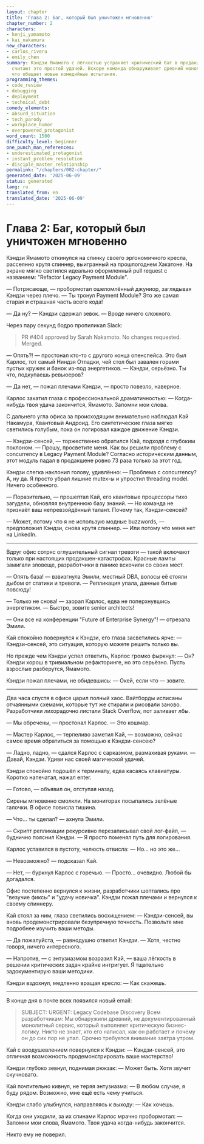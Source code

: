 ```yaml
---
layout: chapter
title: 'Глава 2: Баг, который был уничтожен мгновенно'
chapter_number: 2
characters:
- kenji_yamamoto
- kai_nakamura
new_characters:
- carlos_rivera
- emily_chen
summary: Кэндзи Ямамото с лёгкостью устраняет критический баг в продакшене, но коллеги
  считают это простой удачей. Вскоре команда обнаруживает древний монолитный код,
  что обещает новые комедийные испытания.
programming_themes:
- code_review
- debugging
- deployment
- technical_debt
comedy_elements:
- absurd_situation
- tech_parody
- workplace_humor
- overpowered_protagonist
word_count: 1500
difficulty_level: beginner
one_punch_man_references:
- underestimated_protagonist
- instant_problem_resolution
- disciple_master_relationship
permalink: "/chapters/002-chapter/"
generated_date: '2025-06-09'
status: generated
lang: ru
translated_from: en
translated_date: '2025-06-09'
---
```


# Глава 2: Баг, который был уничтожен мгновенно

Кэндзи Ямамото откинулся на спинку своего эргономичного кресла, рассеянно крутя спиннер, выигранный на прошлогоднем Хакатоне. На экране мягко светился идеально оформленный pull request с названием: "Refactor Legacy Payment Module".

— Потрясающе, — пробормотал ошеломлённый джуниор, заглядывая Кэндзи через плечо. — Ты тронул Payment Module? Это же самая старая и страшная часть всего кода!

— Да ну? — Кэндзи сдержал зевок. — Вроде ничего сложного.

Через пару секунд бодро пропиликал Slack:

> PR #404 approved by Sarah Nakamoto. No changes requested. Merged.

— Опять?! — простонал кто-то с другого конца опенспейса. Это был Карлос, тот самый Ниндзя Отладки, чей стол был завален горами пустых кружек и банок из-под энергетиков. — Кэндзи, серьёзно. Ты что, подкупаешь ревьюеров?

— Да нет, — пожал плечами Кэндзи, — просто повезло, наверное.

Карлос закатил глаза с профессиональной драматичностью:
— Когда-нибудь твоя удача закончится, Ямамото. Запомни мои слова.

С дальнего угла офиса за происходящим внимательно наблюдал Кай Накамура, Квантовый Андроид. Его синтетические глаза мягко светились голубым, пока он логировал каждое движение Кэндзи.

— Кэндзи-сенсей, — торжественно обратился Кай, подходя с глубоким поклоном. — Прошу, просветите меня. Как вы решили проблему с concurrency в Legacy Payment Module? Согласно историческим данным, этот модуль падал в продакшене ровно 73 раза только за этот год.

Кэндзи слегка наклонил голову, удивлённо:
— Проблема с concurrency? А, ну да. Я просто убрал лишние mutex-ы и упростил threading model. Ничего особенного.

— Поразительно, — прошептал Кай, его квантовые процессоры тихо загудели, обновляя внутреннюю базу знаний. — Но команда не признаёт ваш непревзойдённый талант. Почему так, Кэндзи-сенсей?

— Может, потому что я не использую модные buzzwords, — предположил Кэндзи, снова крутя спиннер. — Или потому что меня нет на LinkedIn.

---

Вдруг офис сотряс оглушительный сигнал тревоги — такой включают только при настоящих продакшен-катастрофах. Красные лампы замигали зловеще, разработчики в панике вскочили со своих мест.

— Опять база! — взвизгнула Эмили, местный DBA, волосы её стояли дыбом от статики и тревоги. — Репликация упала, данные битые повсюду!

— Только не снова! — заорал Карлос, едва не поперхнувшись энергетиком. — Быстро, зовите senior architects!

— Они все на конференции "Future of Enterprise Synergy"! — отрезала Эмили.

Кай спокойно повернулся к Кэндзи, его глаза засветились ярче:
— Кэндзи-сенсей, это ситуация, которую можете решить только вы.

Но прежде чем Кэндзи успел ответить, Карлос громко фыркнул:
— Он? Кэндзи хорош в тривиальном рефакторинге, но это серьёзно. Пусть взрослые разберутся, Ямамото.

Кэндзи пожал плечами, не обидевшись:
— Окей, если что — зовите.

---

Два часа спустя в офисе царил полный хаос. Вайтборды исписаны отчаянными схемами, которые тут же стирали и рисовали заново. Разработчики лихорадочно листали Stack Overflow, пот заливает лбы.

— Мы обречены, — простонал Карлос. — Это кошмар.

— Мастер Карлос, — терпеливо заметил Кай, — возможно, сейчас самое время обратиться за помощью к Кэндзи-сенсею?

— Ладно, ладно, — сдался Карлос с сарказмом, размахивая руками. — Давай, Кэндзи. Удиви нас своей магической удачей.

Кэндзи спокойно подошёл к терминалу, едва касаясь клавиатуры. Коротко напечатал, нажал enter.

— Готово, — объявил он, отступая назад.

Сирены мгновенно смолкли. На мониторах посыпались зелёные галочки. В офисе повисла тишина.

— Что... ты сделал? — ахнула Эмили.

— Скрипт репликации рекурсивно перезаписывал свой лог-файл, — буднично пояснил Кэндзи. — Я просто поменял путь для логирования.

Карлос уставился в пустоту, челюсть отвисла:
— Но... но это же...

— Невозможно? — подсказал Кай.

— Нет, — буркнул Карлос с горечью. — Просто... очевидно. Любой бы догадался.

Офис постепенно вернулся к жизни, разработчики шептались про "везучие фиксы" и "удачу новичка". Кэндзи пожал плечами и вернулся к своему спиннеру.

Кай стоял за ним, глаза светились восхищением:
— Кэндзи-сенсей, вы вновь продемонстрировали безупречную точность. Позвольте мне подробнее изучить ваши методы.

— Да пожалуйста, — равнодушно ответил Кэндзи. — Хотя, честно говоря, ничего интересного.

— Напротив, — с энтузиазмом возразил Кай, — ваша лёгкость в решении критических задач крайне интригует. Я тщательно задокументирую ваши методики.

Кэндзи вздохнул, медленно вращая кресло:
— Как скажешь.

---

В конце дня в почте всех появился новый email:

> SUBJECT: URGENT: Legacy Codebase Discovery
> Всем разработчикам:
> Мы обнаружили древний, не документированный монолитный сервис, который выполняет критическую бизнес-логику. Никто не знает, кто его написал, как он работает и почему он до сих пор не упал. Срочно требуется внимание завтра утром.

Кай с воодушевлением повернулся к Кэндзи:
— Кэндзи-сенсей, это отличная возможность продемонстрировать ваше мастерство!

Кэндзи глубоко зевнул, поднимая рюкзак:
— Может быть. Хотя звучит скучновато.

Кай почтительно кивнул, не теряя энтузиазма:
— В любом случае, я буду рядом. Возможно, мне ещё есть чему учиться.

Кэндзи слабо улыбнулся, направляясь к выходу:
— Как хочешь.

Когда они уходили, за их спинами Карлос мрачно пробормотал:
— Запомни мои слова, Ямамото. Твоя удача когда-нибудь закончится.

Никто ему не поверил.
